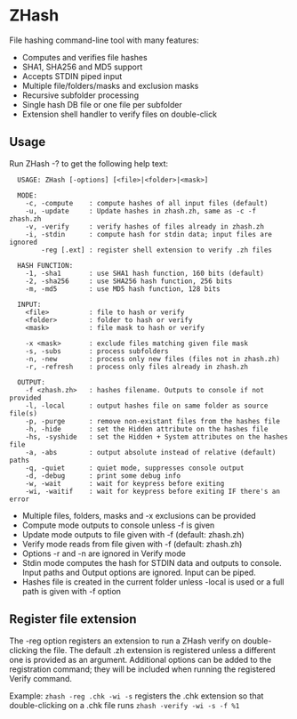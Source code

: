 # ZHash
File hashing command-line tool with many features:
- Computes and verifies file hashes
- SHA1, SHA256 and MD5 support
- Accepts STDIN piped input
- Multiple file/folders/masks and exclusion masks
- Recursive subfolder processing
- Single hash DB file or one file per subfolder
- Extension shell handler to verify files on double-click

## Usage

Run ZHash -? to get the following help text:

```
  USAGE: ZHash [-options] [<file>|<folder>|<mask>]

  MODE:
    -c, -compute    : compute hashes of all input files (default)
    -u, -update     : Update hashes in zhash.zh, same as -c -f zhash.zh
    -v, -verify     : verify hashes of files already in zhash.zh
    -i, -stdin      : compute hash for stdin data; input files are ignored
        -reg [.ext] : register shell extension to verify .zh files

  HASH FUNCTION:
    -1, -sha1       : use SHA1 hash function, 160 bits (default)
    -2, -sha256     : use SHA256 hash function, 256 bits
    -m, -md5        : use MD5 hash function, 128 bits

  INPUT:
    <file>          : file to hash or verify
    <folder>        : folder to hash or verify
    <mask>          : file mask to hash or verify
   
    -x <mask>       : exclude files matching given file mask
    -s, -subs       : process subfolders
    -n, -new        : process only new files (files not in zhash.zh)
    -r, -refresh    : process only files already in zhash.zh

  OUTPUT:
    -f <zhash.zh>   : hashes filename. Outputs to console if not provided
    -l, -local      : output hashes file on same folder as source file(s)
    -p, -purge      : remove non-existant files from the hashes file
    -h, -hide       : set the Hidden attribute on the hashes file
    -hs, -syshide   : set the Hidden + System attributes on the hashes file
    -a, -abs        : output absolute instead of relative (default) paths
    -q, -quiet      : quiet mode, suppresses console output
    -d, -debug      : print some debug info
    -w, -wait       : wait for keypress before exiting
    -wi, -waitif    : wait for keypress before exiting IF there's an error
```

- Multiple files, folders, masks and -x exclusions can be provided
- Compute mode outputs to console unless -f is given
- Update mode outputs to file given with -f (default: zhash.zh)
- Verify mode reads from file given with -f (default: zhash.zh)
- Options -r and -n are ignored in Verify mode
- Stdin mode computes the hash for STDIN data and outputs to console. Input paths and Output options are ignored. Input can be piped.
- Hashes file is created in the current folder unless -local is used or a full path is given with -f option

## Register file extension
The -reg option registers an extension to run a ZHash verify on double-clicking the file. The default .zh extension is registered unless a different one is provided as an argument. Additional options can be added to the registration command; they will be included when running the registered Verify command.

Example: `zhash -reg .chk -wi -s` registers the .chk extension so that double-clicking on a .chk file runs `zhash -verify -wi -s -f %1`
